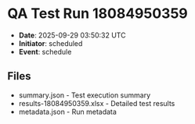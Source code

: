 # QA Test Run 18084950359

- **Date**: 2025-09-29 03:50:32 UTC
- **Initiator**: scheduled
- **Event**: schedule

## Files
- summary.json - Test execution summary
- results-18084950359.xlsx - Detailed test results
- metadata.json - Run metadata
